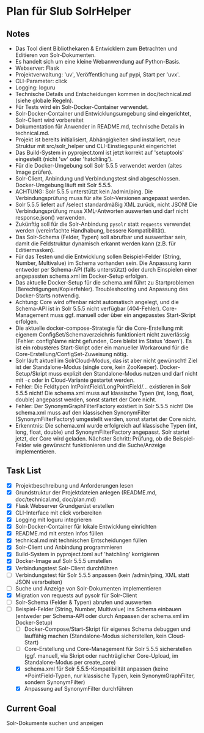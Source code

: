 # Plan für Slub SolrHelper

## Notes
- Das Tool dient Bibliothekaren & Entwicklern zum Betrachten und Editieren von Solr-Dokumenten.
- Es handelt sich um eine kleine Webanwendung auf Python-Basis.
- Webserver: Flask
- Projektverwaltung: 'uv', Veröffentlichung auf pypi, Start per 'uvx'.
- CLI-Parameter: click
- Logging: loguru
- Technische Details und Entscheidungen kommen in doc/technical.md (siehe globale Regeln).
- Für Tests wird ein Solr-Docker-Container verwendet.
- Solr-Docker-Container und Entwicklungsumgebung sind eingerichtet, Solr-Client wird vorbereitet
- Dokumentation für Anwender in README.md, technische Details in technical.md.
- Projekt ist bereits initialisiert, Abhängigkeiten sind installiert, neue Struktur mit src/solr_helper und CLI-Einstiegspunkt eingerichtet
- Das Build-System in pyproject.toml ist jetzt korrekt auf 'setuptools' eingestellt (nicht 'uv' oder 'hatchling').
- Für die Docker-Umgebung soll Solr 5.5.5 verwendet werden (altes Image prüfen).
- Solr-Client, Anbindung und Verbindungstest sind abgeschlossen. Docker-Umgebung läuft mit Solr 5.5.5.
- ACHTUNG: Solr 5.5.5 unterstützt kein /admin/ping. Die Verbindungsprüfung muss für alte Solr-Versionen angepasst werden.
- Solr 5.5.5 liefert auf /select standardmäßig XML zurück, nicht JSON! Die Verbindungsprüfung muss XML-Antworten auswerten und darf nicht response.json() verwenden.
- Zukünftig soll für die Solr-Anbindung `pysolr` statt `requests` verwendet werden (vereinfachte Handhabung, bessere Kompatibilität).
- Das Solr-Schema (Felder, Typen) soll abrufbar und auswertbar sein, damit die Feldstruktur dynamisch erkannt werden kann (z.B. für Editiermasken).
- Für das Testen und die Entwicklung sollen Beispiel-Felder (String, Number, Multivalue) im Schema vorhanden sein. Die Anpassung kann entweder per Schema-API (falls unterstützt) oder durch Einspielen einer angepassten schema.xml im Docker-Setup erfolgen.
- Das aktuelle Docker-Setup für die schema.xml führt zu Startproblemen (Berechtigungen/Kopierfehler). Troubleshooting und Anpassung des Docker-Starts notwendig.
- Achtung: Core wird offenbar nicht automatisch angelegt, und die Schema-API ist in Solr 5.5.5 nicht verfügbar (404-Fehler). Core-Management muss ggf. manuell oder über ein angepasstes Start-Skript erfolgen.
- Die aktuelle docker-compose-Strategie für die Core-Erstellung mit eigenem ConfigSet/Schemaverzeichnis funktioniert nicht zuverlässig (Fehler: configName nicht gefunden, Core bleibt im Status 'down'). Es ist ein robusteres Start-Skript oder ein manueller Workaround für die Core-Erstellung/ConfigSet-Zuweisung nötig.
- Solr läuft aktuell im SolrCloud-Modus, das ist aber nicht gewünscht! Ziel ist der Standalone-Modus (single core, kein ZooKeeper). Docker-Setup/Skript muss explizit den Standalone-Modus nutzen und darf nicht mit `-c` oder in Cloud-Variante gestartet werden.
- Fehler: Die Feldtypen IntPointField/LongPointField/... existieren in Solr 5.5.5 nicht! Die schema.xml muss auf klassische Typen (int, long, float, double) angepasst werden, sonst startet der Core nicht.
- Fehler: Der SynonymGraphFilterFactory existiert in Solr 5.5.5 nicht! Die schema.xml muss auf den klassischen SynonymFilter (SynonymFilterFactory) umgestellt werden, sonst startet der Core nicht.
- Erkenntnis: Die schema.xml wurde erfolgreich auf klassische Typen (int, long, float, double) und SynonymFilterFactory angepasst. Solr startet jetzt, der Core wird geladen. Nächster Schritt: Prüfung, ob die Beispiel-Felder wie gewünscht funktionieren und die Suche/Anzeige implementieren.

## Task List
- [x] Projektbeschreibung und Anforderungen lesen
- [x] Grundstruktur der Projektdateien anlegen (README.md, doc/technical.md, doc/plan.md)
- [x] Flask Webserver Grundgerüst erstellen
- [x] CLI-Interface mit click vorbereiten
- [x] Logging mit loguru integrieren
- [x] Solr-Docker-Container für lokale Entwicklung einrichten
- [x] README.md mit ersten Infos füllen
- [x] technical.md mit technischen Entscheidungen füllen
- [x] Solr-Client und Anbindung programmieren
- [x] Build-System in pyproject.toml auf 'hatchling' korrigieren
- [x] Docker-Image auf Solr 5.5.5 umstellen
- [x] Verbindungstest Solr-Client durchführen
- [ ] Verbindungstest für Solr 5.5.5 anpassen (kein /admin/ping, XML statt JSON verarbeiten)
- [ ] Suche und Anzeige von Solr-Dokumenten implementieren
- [x] Migration von requests auf pysolr für Solr-Client
- [ ] Solr-Schema (Felder & Typen) abrufen und auswerten
- [ ] Beispiel-Felder (String, Number, Multivalue) ins Schema einbauen (entweder per Schema-API oder durch Anpassen der schema.xml im Docker-Setup)
  - [ ] Docker-Compose/Start-Skript für eigenes Schema debuggen und lauffähig machen (Standalone-Modus sicherstellen, kein Cloud-Start)
  - [ ] Core-Erstellung und Core-Management für Solr 5.5.5 sicherstellen (ggf. manuell, via Skript oder nachträglicher Core-Upload, im Standalone-Modus per create_core)
  - [x] schema.xml für Solr 5.5.5-Kompatibilität anpassen (keine *PointField-Typen, nur klassische Typen, kein SynonymGraphFilter, sondern SynonymFilter)
  - [x] Anpassung auf SynonymFilter durchführen

## Current Goal
Solr-Dokumente suchen und anzeigen